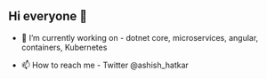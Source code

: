 ## Hi everyone 👋 
- 👀 I’m currently working on - dotnet core, microservices, angular, containers, Kubernetes
<!-- - 🌱 I’m currently learning - DevOps with Kubernetes, CNCF tools, AI/ML
- 💞️ Ask me about - dotnet core, serverless, DevOps scaling applications in the cloud, communities, traveling & more -->  
- 📫 How to reach me - Twitter @ashish_hatkar

<!--- DevOps, Containers  
ashuhatkar/ashuhatkar is a ✨ special ✨ repository because its `README.md` (this file) appears on your GitHub profile.
You can click the Preview link to take a look at your changes.
--->
